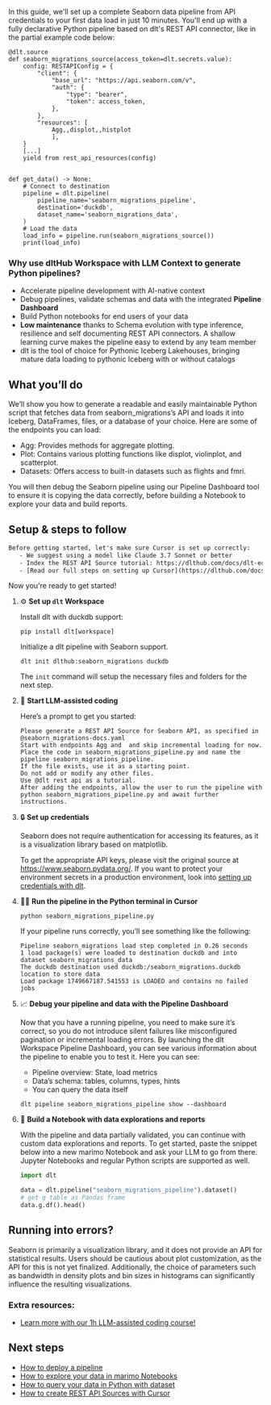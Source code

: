 In this guide, we'll set up a complete Seaborn data pipeline from API credentials to your first data load in just 10 minutes. You'll end up with a fully declarative Python pipeline based on dlt's REST API connector, like in the partial example code below:

```python-outcome
@dlt.source
def seaborn_migrations_source(access_token=dlt.secrets.value):
    config: RESTAPIConfig = {
        "client": {
            "base_url": "https://api.seaborn.com/v",
            "auth": {
                "type": "bearer",
                "token": access_token,
            },
        },
        "resources": [
            Agg,,displot,,histplot
            ],
    }
    [...]
    yield from rest_api_resources(config)


def get_data() -> None:
    # Connect to destination
    pipeline = dlt.pipeline(
        pipeline_name='seaborn_migrations_pipeline',
        destination='duckdb',
        dataset_name='seaborn_migrations_data', 
    )
    # Load the data
    load_info = pipeline.run(seaborn_migrations_source())
    print(load_info) 
```

### Why use dltHub Workspace with LLM Context to generate Python pipelines?

- Accelerate pipeline development with AI-native context
- Debug pipelines, validate schemas and data with the integrated **Pipeline Dashboard**
- Build Python notebooks for end users of your data
- **Low maintenance** thanks to Schema evolution with type inference, resilience and self documenting REST API connectors. A shallow learning curve makes the pipeline easy to extend by any team member
- dlt is the tool of choice for Pythonic Iceberg Lakehouses, bringing mature data loading to pythonic Iceberg with or without catalogs

## What you’ll do

We’ll show you how to generate a readable and easily maintainable Python script that fetches data from seaborn_migrations’s API and loads it into Iceberg, DataFrames, files, or a database of your choice. Here are some of the endpoints you can load:

- Agg: Provides methods for aggregate plotting.
- Plot: Contains various plotting functions like displot, violinplot, and scatterplot.
- Datasets: Offers access to built-in datasets such as flights and fmri.

You will then debug the Seaborn pipeline using our Pipeline Dashboard tool to ensure it is copying the data correctly, before building a Notebook to explore your data and build reports.

## Setup & steps to follow

```default
Before getting started, let's make sure Cursor is set up correctly:
   - We suggest using a model like Claude 3.7 Sonnet or better
   - Index the REST API Source tutorial: https://dlthub.com/docs/dlt-ecosystem/verified-sources/rest_api/ and add it to context as **@dlt rest api**
   - [Read our full steps on setting up Cursor](https://dlthub.com/docs/dlt-ecosystem/llm-tooling/cursor-restapi#23-configuring-cursor-with-documentation)
```

Now you're ready to get started!

1. ⚙️ **Set up `dlt` Workspace**
    
    Install dlt with duckdb support:
    ```shell
    pip install dlt[workspace]
    ```

    Initialize a dlt pipeline with Seaborn support.
    ```shell
    dlt init dlthub:seaborn_migrations duckdb
    ```

    The `init` command will setup the necessary files and folders for the next step.
    
2. 🤠 **Start LLM-assisted coding**
    
    Here’s a prompt to get you started:
    
    ```prompt
    Please generate a REST API Source for Seaborn API, as specified in @seaborn_migrations-docs.yaml 
    Start with endpoints Agg and  and skip incremental loading for now. 
    Place the code in seaborn_migrations_pipeline.py and name the pipeline seaborn_migrations_pipeline. 
    If the file exists, use it as a starting point. 
    Do not add or modify any other files. 
    Use @dlt rest api as a tutorial. 
    After adding the endpoints, allow the user to run the pipeline with python seaborn_migrations_pipeline.py and await further instructions.
    ```

    
3. 🔒 **Set up credentials** 
    
    Seaborn does not require authentication for accessing its features, as it is a visualization library based on matplotlib.
    
    To get the appropriate API keys, please visit the original source at https://www.seaborn.pydata.org/.
    If you want to protect your environment secrets in a production environment, look into [setting up credentials with dlt](https://dlthub.com/docs/walkthroughs/add_credentials).
    
4. 🏃‍♀️ **Run the pipeline in the Python terminal in Cursor**
    
    ```shell
    python seaborn_migrations_pipeline.py
    ```
    
    If your pipeline runs correctly, you’ll see something like the following:
    
    ```shell
    Pipeline seaborn_migrations load step completed in 0.26 seconds
    1 load package(s) were loaded to destination duckdb and into dataset seaborn_migrations_data
    The duckdb destination used duckdb:/seaborn_migrations.duckdb location to store data
    Load package 1749667187.541553 is LOADED and contains no failed jobs
    ```
    
5. 📈 **Debug your pipeline and data with the Pipeline Dashboard**

    Now that you have a running pipeline, you need to make sure it’s correct, so you do not introduce silent failures like misconfigured pagination or incremental loading errors. By launching the dlt Workspace Pipeline Dashboard, you can see various information about the pipeline to enable you to test it. Here you can see:
    - Pipeline overview: State, load metrics
    - Data’s schema: tables, columns, types, hints
    - You can query the data itself
    
    ```shell
    dlt pipeline seaborn_migrations_pipeline show --dashboard
    ```
    
6. 🐍 **Build a Notebook with data explorations and reports**

    With the pipeline and data partially validated, you can continue with custom data explorations and reports. To get started, paste the snippet below into a new marimo Notebook and ask your LLM to go from there. Jupyter Notebooks and regular Python scripts are supported as well.

    
    ```python
    import dlt

   data = dlt.pipeline("seaborn_migrations_pipeline").dataset()
   # get g table as Pandas frame
   data.g.df().head()
    ```

## Running into errors?

Seaborn is primarily a visualization library, and it does not provide an API for statistical results. Users should be cautious about plot customization, as the API for this is not yet finalized. Additionally, the choice of parameters such as bandwidth in density plots and bin sizes in histograms can significantly influence the resulting visualizations.

### Extra resources:

- [Learn more with our 1h LLM-assisted coding course!](https://www.youtube.com/watch?v=GGid70rnJuM)

## Next steps

- [How to deploy a pipeline](https://dlthub.com/docs/walkthroughs/deploy-a-pipeline)
- [How to explore your data in marimo Notebooks](https://dlthub.com/docs/general-usage/dataset-access/marimo)
- [How to query your data in Python with dataset](https://dlthub.com/docs/general-usage/dataset-access/dataset)
- [How to create REST API Sources with Cursor](https://dlthub.com/docs/dlt-ecosystem/llm-tooling/cursor-restapi)